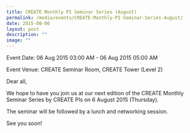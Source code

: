 ```yaml
---
title: CREATE Monthly PI Seminar Series (August)
permalink: /media/events/CREATE-Monthly-PI-Seminar-Series-August/
date: 2015-08-06
layout: post
description: ""
image: ""
---
```

Event Date: 06 Aug 2015 03:00 AM - 06 Aug 2015 05:00 AM

Event Venue: CREATE Seminar Room, CREATE Tower (Level 2)

Dear all,  
  
We hope to have you join us at our next edition of the CREATE Monthly Seminar Series by CREATE PIs on 6 August 2015 (Thursday).  
  
The seminar will be followed by a lunch and networking session.  
  
See you soon!